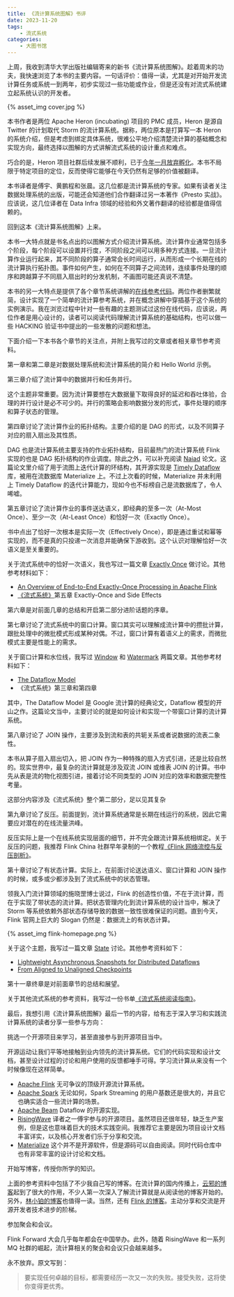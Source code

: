 ```yaml
---
title: 《流计算系统图解》书评
date: 2023-11-20
tags:
    - 流式系统
categories:
    - 大图书馆
---
```


上周，我收到清华大学出版社编辑寄来的新书《流计算系统图解》。趁着周末的功夫，我快速浏览了本书的主要内容。一句话评价：值得一读，尤其是对开始开发流计算任务或系统一到两年，初步实现过一些功能或作业，但是还没有对流式系统建立起系统认识的开发者。

{% asset_img cover.jpg %}

<!-- more -->

本书作者是两位 Apache Heron (incubating) 项目的 PMC 成员，Heron 是源自 Twitter 的计划取代 Storm 的流计算系统。据称，两位原本是打算写一本 Heron 的系统介绍，但是考虑到绑定具体系统，很难公平地介绍清楚流计算的基础概念和实现方向，最终选择以图解的方式讲解流式系统的设计重点和难点。

巧合的是，Heron 项目社群后续发展不顺利，已于[今年一月放弃孵化](https://lists.apache.org/thread/374rqg8s5j532qs6tcdw6zjc9c11p55w)。本书不局限于特定项目的定位，反而使得它能够在今天仍然有足够的价值被翻译。

本书译者是傅宇、黄鹏程和张晨。这几位都是流计算系统的专家。如果有读者关注数据处理系统的出版，可能还会知道他们合作翻译过另一本著作《Presto 实战》。应该说，这几位译者在 Data Infra 领域的经验和外文著作翻译的经验都是值得信赖的。

回到这本《流计算系统图解》上来。

本书一大特点就是书名点出的以图解方式介绍流计算系统。流计算作业通常包括多个阶段，每个阶段可以设置并行度，不同阶段之间可以用多种方式连接。一旦流计算作业运行起来，其不同阶段的算子通常会长时间运行，从而形成一个长期在线的流计算执行拓扑图。事件如何产生，如何在不同算子之间流转，连续事件处理的顺序和跨越算子不同扇入扇出时的分发机制，不画图可能还真说不清楚。

本书的另一大特点是提供了各个章节系统讲解的[在线参考代码](https://github.com/nwangtw/GrokkingStreamingSystems)。两位作者删繁就简，设计实现了一个简单的流计算参考系统，并在概念讲解中穿插基于这个系统的实例演示。我在浏览过程中针对一些有趣的主题测试过这份在线代码，应该说，两位作者是用心设计的，读者可以阅读代码理解流计算系统的基础结构，也可以做一些 HACKING 验证书中提出的一些发散的问题和想法。

下面介绍一下本书各个章节的关注点，并附上我写过的文章或者相关章节参考资料。

第一章和第二章是对数据处理系统和流计算系统的简介和 Hello World 示例。

第三章介绍了流计算中的数据并行和任务并行。

这个主题非常重要。因为流计算要想在大数据量下取得良好的延迟和吞吐体验，合理的并行设计是必不可少的。并行的策略会影响数据分发的形式，事件处理的顺序和算子状态的管理。

第四章讨论了流计算作业的拓扑结构。主要介绍的是 DAG 的形式，以及不同算子对应的扇入扇出及其性质。

DAG 也是流计算系统主要支持的作业拓扑结构，目前最热门的流计算系统 Flink 实现的也是 DAG 拓扑结构的作业调度。除此之外，可以补充阅读 [Naiad](https://sigops.org/s/conferences/sosp/2013/papers/p439-murray.pdf) 论文。这篇论文里介绍了用于流图上迭代计算的环结构，其开源实现是 [Timely Dataflow](https://github.com/timelyDataflow/timely-dataflow/) 库，被用在流数据库 Materialize 上。不过上次看的时候，Materialize 并未利用上 Timely Dataflow 的迭代计算能力，现如今也不标榜自己是流数据库了，令人唏嘘。

第五章讨论了流计算作业的事件送达语义，即经典的至多一次（At-Most Once）、至少一次（At-Least Once）和恰好一次（Exactly Once）。

书中点出了恰好一次根本是实际一次（Effectively Once），即是通过重试和幂等实现的，而不是真的只投递一次消息并能确保下游收到。这个认识对理解恰好一次语义是至关重要的。

关于流式系统中的恰好一次语义，我也写过一篇文章 [Exactly Once](https://zhuanlan.zhihu.com/p/102607983) 做讨论。其他参考材料如下：

* [An Overview of End-to-End Exactly-Once Processing in Apache Flink](https://flink.apache.org/2018/02/28/an-overview-of-end-to-end-exactly-once-processing-in-apache-flink-with-apache-kafka-too/)
* [《流式系统》](https://book.douban.com/subject/34439870/)第五章 Exactly-Once and Side Effects

第六章是对前面几章的总结和开启第二部分进阶话题的序章。

第七章讨论了流式系统中的窗口计算。窗口其实可以理解成流计算中的攒批计算，跟批处理中的微批模式形成某种对偶。不过，窗口计算有着语义上的需求，而微批模式主要是性能上的需求。

关于窗口计算和水位线，我写过 [Window](https://zhuanlan.zhihu.com/p/103890281) 和 [Watermark](https://mp.weixin.qq.com/s/syvp4k1bVnMXf3qri3OqIw) 两篇文章。其他参考材料如下：

* [The Dataflow Model](https://research.google/pubs/pub43864/)
* 《流式系统》第三章和第四章

其中，The Dataflow Model 是 Google 流计算的经典论文，Dataflow 模型的开山之作。这篇论文当中，主要讨论的就是如何设计和实现一个带窗口计算的流计算系统。

第八章讨论了 JOIN 操作，主要涉及到流和表的共轭关系或者说数据的流表二象性。

本书从算子扇入扇出切入，把 JOIN 作为一种特殊的扇入方式引进，还是比较自然的。现实世界中，最复杂的流计算就是涉及双流 JOIN 或维表 JOIN 的计算。书中先从表是流的物化视图引进，接着讨论不同类型的 JOIN 对应的效率和数据完整性考量。

这部分内容涉及《流式系统》整个第二部分，足以见其复杂

第九章讨论了反压。前面提到，流计算系统通常是长期在线运行的系统，因此它需要应对潜在的在线流量洪峰。

反压实际上是一个在线系统实现层面的细节，并不完全跟流计算系统相绑定。关于反压的问题，我推荐 Flink China 社群早年录制的一个教程[《Flink 网络流控与反压剖析》](https://www.bilibili.com/video/BV124411P7V9)。

第十章讨论了有状态计算。实际上，在前面讨论送达语义、窗口计算和 JOIN 操作的时候，或多或少都涉及到了流式系统中的状态管理。

领我入门流计算领域的施晓罡博士说过，Flink 的创造性价值，不在于流计算，而在于实现了带状态的流计算。把状态管理内化到流计算系统的设计当中，解决了 Storm 等系统依赖外部状态存储导致的数据一致性很难保证的问题。直到今天，Flink 官网上巨大的 Slogan 仍然是：数据流上的有状态计算。

{% asset_img flink-homepage.png %}

关于这个主题，我写过一篇文章 [State](https://zhuanlan.zhihu.com/p/119305376) 讨论。其他参考资料如下：

* [Lightweight Asynchronous Snapshots for Distributed Dataflows](https://arxiv.org/abs/1506.08603)
* [From Aligned to Unaligned Checkpoints](https://flink.apache.org/2020/10/15/from-aligned-to-unaligned-checkpoints-part-1-checkpoints-alignment-and-backpressure/)

第十一章终章是对前面章节的总结和展望。

关于其他流式系统的参考资料，我写过一份书单[《流式系统阅读指南》](https://mp.weixin.qq.com/s/IY_iptfE0zOE6roWGCBQbQ)。

最后，我想引用《流计算系统图解》最后一节的内容，给有志于深入学习和实践流计算系统的读者分享一些参与方向：

挑选一个开源项目来学习，甚至直接参与到开源项目当中。

开源运动让我们平等地接触到业内领先的流计算系统。它们的代码实现和设计文档，甚至设计过程的讨论和用户使用的反馈都唾手可得。学习流计算从来没有一个时候像现在这样简单。

* [Apache Flink](https://github.com/apache/flink) 无可争议的顶级开源流计算系统。
* [Apache Spark](https://github.com/apache/spark) 无论如何，Spark Streaming 的用户基数还是很大的，并且它也确实适合一些流计算的场景。
* [Apache Beam](https://github.com/apache/beam) Dataflow 的开源实现。
* [RisingWave](https://github.com/risingwavelabs/risingwave) 译者之一傅宇参与的开源项目。虽然项目还很年轻，缺乏生产案例，但是这也意味着巨大的技术实践空间。我推荐它主要是因为项目设计文档丰富详实，以及核心开发者们乐于分享和交流。
* [Materialize](https://github.com/MaterializeInc/materialize) 这个并不是开源软件，但是源码可以自由阅读。同时代码仓库中也有非常丰富的设计讨论和文档。

开始写博客，传授你所学的知识。

上面的参考资料中包括了不少我自己写的博客。在流计算的国内传播上，[云邪的博客](https://wuchong.me/)起到了很大的作用，不少人第一次深入了解流计算就是从阅读他的博客开始的。另外，[林小铂的博客](https://www.whitewood.me/)也值得一读。当然，还有 [Flink 的博客](https://flink.apache.org/posts/)。主动分享和交流是开源开发者技术进步的阶梯。

参加聚会和会议。

Flink Forward 大会几乎每年都会在中国举办。此外，随着 RisingWave 和一系列 MQ 社群的崛起，流计算相关的聚会和会议只会越来越多。

永不放弃。原文写到：

> 要实现任何卓越的目标，都需要经历一次又一次的失败。接受失败，这将使你变得更优秀。
